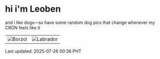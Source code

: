 # hi i'm Leoben

and i like dogs—so have some random dog pics that change whenever my CRON feels like it

|  |  |
|--------|----------|
| ![Borzoi](https://random-dog-vercel.vercel.app/api/random-borzoi?v=1753461375) | ![Labrador](https://random-dog-vercel.vercel.app/api/random-labrador?v=1753461375) |

Last updated: 2025-07-26 00:36 PHT
